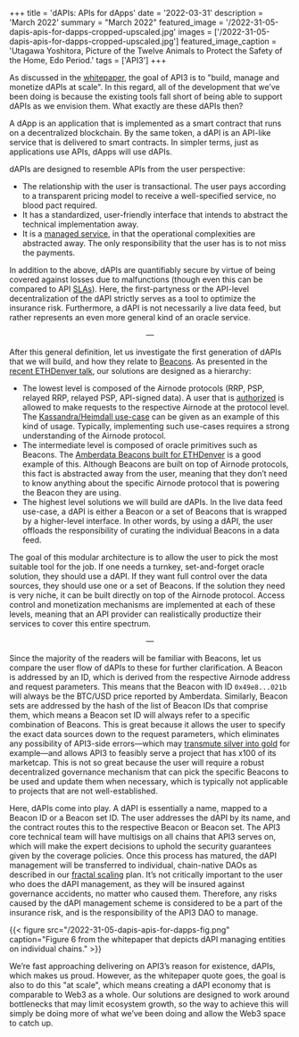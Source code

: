 +++
title = 'dAPIs: APIs for dApps'
date = '2022-03-31'
description = 'March 2022'
summary = "March 2022"
featured_image = '/2022-31-05-dapis-apis-for-dapps-cropped-upscaled.jpg'
images = ['/2022-31-05-dapis-apis-for-dapps-cropped-upscaled.jpg']
featured_image_caption = 'Utagawa Yoshitora, Picture of the Twelve Animals to Protect the Safety of the Home, Edo Period.'
tags = ['API3']
+++

As discussed in the [whitepaper](https://raw.githubusercontent.com/api3dao/api3-whitepaper/master/api3-whitepaper.pdf), the goal of API3 is to "build, manage and monetize dAPIs at scale".
In this regard, all of the development that we’ve been doing is because the existing tools fall short of being able to support dAPIs as we envision them.
What exactly are these dAPIs then?

A dApp is an application that is implemented as a smart contract that runs on a decentralized blockchain.
By the same token, a dAPI is an API-like service that is delivered to smart contracts.
In simpler terms, just as applications use APIs, dApps will use dAPIs.

dAPIs are designed to resemble APIs from the user perspective:

- The relationship with the user is transactional.
The user pays according to a transparent pricing model to receive a well-specified service, no blood pact required.
- It has a standardized, user-friendly interface that intends to abstract the technical implementation away.
- It is a [managed service](https://en.wikipedia.org/wiki/Managed_services), in that the operational complexities are abstracted away.
The only responsibility that the user has is to not miss the payments.

In addition to the above, dAPIs are quantifiably secure by virtue of being covered against losses due to malfunctions (though even this can be compared to API [SLAs](https://en.wikipedia.org/wiki/Service-level_agreement)).
Here, the first-partyness or the API-level decentralization of the dAPI strictly serves as a tool to optimize the insurance risk.
Furthermore, a dAPI is not necessarily a live data feed, but rather represents an even more general kind of an oracle service.

<div style="text-align: center"> — </div>

After this general definition, let us investigate the first generation of dAPIs that we will build, and how they relate to [Beacons](https://medium.com/api3/beacons-building-blocks-for-web3-data-connectivity-df6ad3eb5763).
As presented in the [recent ETHDenver talk](https://www.youtube.com/watch?t=1364&v=94tqEQgTwVg&feature=youtu.be), our solutions are designed as a hierarchy:

- The lowest level is composed of the Airnode protocols (RRP, PSP, relayed RRP, relayed PSP, API-signed data).
A user that is [authorized](https://medium.com/api3/api3dao-development-update-march-2021-7cae9265fdd3) is allowed to make requests to the respective Airnode at the protocol level.
The [Kassandra/Heimdall use-case](https://medium.com/api3/airnode-is-live-on-avalanche-mainnet-powering-kassandras-avalanche-social-index-fdcc963642f) can be given as an example of this kind of usage.
Typically, implementing such use-cases requires a strong understanding of the Airnode protocol.
- The intermediate level is composed of oracle primitives such as Beacons.
The [Amberdata Beacons built for ETHDenver](https://medium.com/api3/announcing-amberdata-beacons-powering-defi-at-ethdenver-330a4084c1b5) is a good example of this.
Although Beacons are built on top of Airnode protocols, this fact is abstracted away from the user, meaning that they don’t need to know anything about the specific Airnode protocol that is powering the Beacon they are using.
- The highest level solutions we will build are dAPIs.
In the live data feed use-case, a dAPI is either a Beacon or a set of Beacons that is wrapped by a higher-level interface.
In other words, by using a dAPI, the user offloads the responsibility of curating the individual Beacons in a data feed.

The goal of this modular architecture is to allow the user to pick the most suitable tool for the job.
If one needs a turnkey, set-and-forget oracle solution, they should use a dAPI.
If they want full control over the data sources, they should use one or a set of Beacons.
If the solution they need is very niche, it can be built directly on top of the Airnode protocol.
Access control and monetization mechanisms are implemented at each of these levels, meaning that an API provider can realistically productize their services to cover this entire spectrum.

<div style="text-align: center"> — </div>

Since the majority of the readers will be familiar with Beacons, let us compare the user flow of dAPIs to these for further clarification.
A Beacon is addressed by an ID, which is derived from the respective Airnode address and request parameters.
This means that the Beacon with ID `0x49e8...021b` will always be the BTC/USD price reported by Amberdata.
Similarly, Beacon sets are addressed by the hash of the list of Beacon IDs that comprise them, which means a Beacon set ID will always refer to a specific combination of Beacons.
This is great because it allows the user to specify the exact data sources down to the request parameters, which eliminates any possibility of API3-side errors—which may [transmute silver into gold](https://blockonomi.com/chainlink-pricing-anomaly/) for example—and allows API3 to feasibly serve a project that has x100 of its marketcap.
This is not so great because the user will require a robust decentralized governance mechanism that can pick the specific Beacons to be used and update them when necessary, which is typically not applicable to projects that are not well-established.

Here, dAPIs come into play.
A dAPI is essentially a name, mapped to a Beacon ID or a Beacon set ID.
The user addresses the dAPI by its name, and the contract routes this to the respective Beacon or Beacon set.
The API3 core technical team will have multisigs on all chains that API3 serves on, which will make the expert decisions to uphold the security guarantees given by the coverage policies.
Once this process has matured, the dAPI management will be transferred to individual, chain-native DAOs as described in our [fractal scaling](https://medium.com/api3/fractal-scaling-of-api3-b3ba78c9dcb7) plan.
It’s not critically important to the user who does the dAPI management, as they will be insured against governance accidents, no matter who caused them.
Therefore, any risks caused by the dAPI management scheme is considered to be a part of the insurance risk, and is the responsibility of the API3 DAO to manage.

{{< figure src="/2022-31-05-dapis-apis-for-dapps-fig.png" caption="Figure 6 from the whitepaper that depicts dAPI managing entities on individual chains." >}}

We’re fast approaching delivering on API3’s reason for existence, dAPIs, which makes us proud.
However, as the whitepaper quote goes, the goal is also to do this "at scale", which means creating a dAPI economy that is comparable to Web3 as a whole.
Our solutions are designed to work around bottlenecks that may limit ecosystem growth, so the way to achieve this will simply be doing more of what we’ve been doing and allow the Web3 space to catch up.
